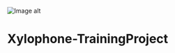 ![Image alt](https://github.com/AndreyFackir/Xylophone-TrainingProject/tree/main/Xylophone/Assets.xcassets/xilofone.imageset)
# Xylophone-TrainingProject
